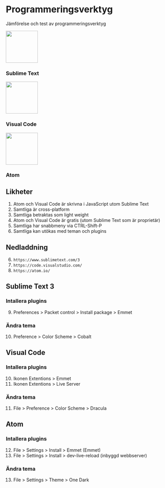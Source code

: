 # Programmeringsverktyg
Jämförelse och test av programmeringsverktyg

<img src="https://upload.wikimedia.org/wikipedia/en/4/4c/Sublime_Text_Logo.png" width="100px">

### Sublime Text

<img src="https://upload.wikimedia.org/wikipedia/commons/thumb/f/f3/Visual_Studio_Code_0.10.1_icon.png/768px-Visual_Studio_Code_0.10.1_icon.png" width="100px">

### Visual Code

<img src="https://cdn-business.discourse.org/uploads/github_atom/490/d8548f4ce56f1599.png" width="100px">

### Atom

## Likheter
1. Atom och Visual Code är skrivna i JavaScript utom Sublime Text
2. Samtliga är cross-platform
3. Samtliga betraktas som light weight
3. Atom och Visual Code är gratis (utom Sublime Text som är proprietär)
4. Samtliga har snabbmeny via CTRL-Shift-P
5. Samtliga kan utökas med teman och plugins
## Nedladdning
6. ```https://www.sublimetext.com/3```
7. ```https://code.visualstudio.com/```
8. ```https://atom.io/```
## Sublime Text 3
### Intallera plugins
9. Preferences > Packet control > Install package > Emmet
### Ändra tema
10. Preference > Color Scheme > Cobalt


## Visual Code
### Intallera plugins
10. Ikonen Extentions > Emmet
9. Ikonen Extentions > Live Server
### Ändra tema
11. File > Preference > Color Scheme > Dracula


## Atom
### Intallera plugins
12. File > Settings > Install > Emmet (Emmet)
9. File > Settings > Install > dev-live-reload (inbyggd webbserver)
### Ändra tema
13. File > Settings > Theme > One Dark
